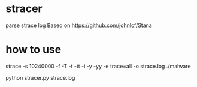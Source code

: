 # stracer
parse strace log
Based on https://github.com/johnlcf/Stana

# how to use
strace -s 10240000 -f -T -t -tt -i -y -yy -e trace=all -o strace.log ./malware

python stracer.py strace.log
